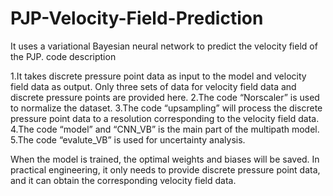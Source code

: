 # PJP-Velocity-Field-Prediction
It uses a variational Bayesian neural network to predict the velocity field of the PJP.
code description

1.It takes discrete pressure point data as input to the model and velocity field data as output. Only three sets of data for velocity field data and discrete pressure points are provided here. 
2.The code “Norscaler” is used to normalize the dataset.
3.The code “upsampling” will process the discrete pressure point data to a resolution corresponding to the velocity field data.
4.The code “model” and “CNN_VB” is the main part of the multipath model.
5.The code “evalute_VB” is used for uncertainty analysis.

When the model is trained, the optimal weights and biases will be saved. In practical engineering, it only needs to provide discrete pressure point data, and it can obtain the corresponding velocity field data.
